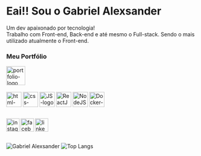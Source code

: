 # Eai!! Sou o Gabriel Alexsander


Um dev apaixonado por tecnologia!<br>
Trabalho com Front-end, Back-end e até mesmo o Full-stack. Sendo o mais utilizado atualmente o Front-end.

### Meu Portfólio

<a href="https://gabrielabreu.vercel.app"> 
<img align="left" width="50px" src="https://github.com/gabrielalexsander18/gabrielalexsander18/issues/1#issue-2060866261" alt="portfolio-logo"/> 
</a>
<br>
<br>
<br>
<br>

<div>       
<img alt="html-logo" width="40px" align="center" src="https://cdn.jsdelivr.net/gh/devicons/devicon/icons/html5/html5-original.svg">
<img alt="css-logo" width="40px" align="center" src="https://cdn.jsdelivr.net/gh/devicons/devicon/icons/css3/css3-original.svg">
<img alt="JS-logo" width="40px"  align="center" src="https://cdn.jsdelivr.net/gh/devicons/devicon/icons/javascript/javascript-plain.svg">
<img alt="ReactJS-logo" width="40px"  align="center" src="https://cdn.jsdelivr.net/gh/devicons/devicon/icons/react/react-original.svg">
<img alt="NodeJS-logo" width="40px"  align="center" src="https://cdn.jsdelivr.net/gh/devicons/devicon/icons/nodejs/nodejs-original.svg">
<img alt="Docker-logo" width="40px" align="center" src="https://cdn.jsdelivr.net/gh/devicons/devicon/icons/docker/docker-original.svg">
</div>

##

<div>
<a href="https://www.instagram.com/bielx_dfend/" target="_blank"> 
<img align="left" height="35px" src="https://img.shields.io/badge/Instagram-E4405F?style=for-the-badge&logo=instagram&logoColor=white" target="_blank" alt="instagram-logo"/>
</a>

<a href="https://www.facebook.com/profile.php?id=100007771186703" target="_blank"> 
<img align="left" height="35px" src="https://img.shields.io/badge/Facebook-1877F2?style=for-the-badge&logo=facebook&logoColor=white" target="_blank" alt="facebook-logo"/>
</a>

<a href="https://www.linkedin.com/in/gabriel-alexsander-faria-abreu-b461b1250/" target="_blank"> 
<img align="left" height="35px" src="https://img.shields.io/badge/LinkedIn-0077B5?style=for-the-badge&logo=linkedin&logoColor=white" target="_blank" alt="linkedin-logo"/> 
</a>
</div>
<br>
<br>
<br>


![Gabriel Alexsander](https://github-readme-stats.vercel.app/api?username=gabrielalexsander18&show_icons=true&theme=dark)  ![Top Langs](https://github-readme-stats.vercel.app/api/top-langs/?username=gabrielalexsander18&layout=compact&theme=dark)
